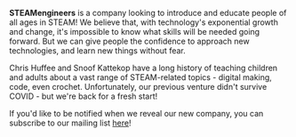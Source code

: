 **STEAMengineers** is a company looking to introduce and educate people of all ages in STEAM! We believe that, with technology's exponential growth and change, it's impossible to know what skills will be needed going forward. But we can give people the confidence to approach new technologies, and learn new things without fear.

Chris Huffee and Snoof Kattekop have a long history of teaching children and adults about a vast range of STEAM-related topics - digital making, code, even crochet. Unfortunately, our previous venture didn't survive COVID - but we're back for a fresh start!

If you'd like to be notified when we reveal our new company, you can subscribe to our mailing list [here](https://liverpool-tech-club.mailchimpsites.com/)!
